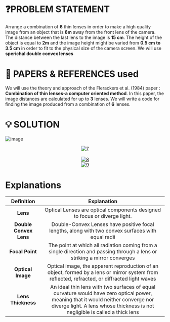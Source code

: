 # ❓PROBLEM STATEMENT

Arrange a combination of **6** thin lenses in order to make a high quality image from an object that is **8m** away from the front lens of the camera. 
The distance between the last lens to the image is **15 cm**. The height of the object is equal to **2m** and the image height might be varied from **0.5 cm to 3.5 cm** in order to fit to the physical size of the camera screen.
We will use **sperichal double convex lenses**

# 📝 PAPERS & REFERENCES used
We will use the theory and approach of the Flerackers et al. (1984) paper : **Combination of thin lenses-a computer oriented method**. In this paper, the image distances are calculated for up to **3** lenses. We will write a code for finding the image produced from a combination of **6** lenses.


# 💡 SOLUTION

![image](https://drive.google.com/uc?export=view&id=1662uV4_8H9w0cxNNXqEHXmRQ2v4niVZZ)



<center><a href="https://ibb.co/4jjY4pR"><img src="https://i.ibb.co/0ffFYry/7.png" alt="7" border="0"></a><br /><a target='_blank' href='https://imgbb.com/'></a><br /> </center>

<center><a href="https://ibb.co/ZKYcX5T"><img src="https://i.ibb.co/L6J9Rmp/8.png" alt="8" border="0"></a></center>

<center><a href="https://ibb.co/sHQYMqw"><img src="https://i.ibb.co/Kw7v3Wq/9.png" alt="9" border="0"></a></center>


# Explanations



| **Definition**| **Explanation**|
|:-:|:-:|
|**Lens**|Optical Lenses are optical components designed to focus or diverge light. |
|**Double Convex Lens**|Double-Convex Lenses have positive focal lengths, along with two convex surfaces with equal radii|
|**Focal Point**|The point at which all radiation coming from a single direction and passing through a lens or striking a mirror converges|
|**Optical Image**|Optical image, the apparent reproduction of an object, formed by a lens or mirror system from reflected, refracted, or diffracted light waves|
|**Lens Thickness**| An ideal thin lens with two surfaces of equal curvature would have zero optical power, meaning that it would neither converge nor diverge light. A lens whose thickness is not negligible is called a thick lens|
